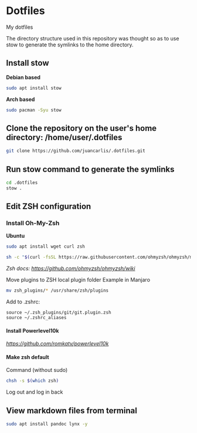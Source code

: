# Dotfiles
My dotfiles

The directory structure used in this repository was thought so as to 
use stow to generate the symlinks to the home directory.


## Install stow
**Debian based**
```bash
sudo apt install stow
```
**Arch based**
```bash
sudo pacman -Syu stow
```

## Clone the repository on the user's home directory: /home/user/.dotfiles
```bash
git clone https://github.com/juancarlis/.dotfiles.git
```

## Run stow command to generate the symlinks
```bash
cd .dotfiles
stow .
```

## Edit ZSH configuration

### Install Oh-My-Zsh
**Ubuntu**
```bash
sudo apt install wget curl zsh

sh -c "$(curl -fsSL https://raw.githubusercontent.com/ohmyzsh/ohmyzsh/master/tools/install.sh)"
```
*Zsh docs: https://github.com/ohmyzsh/ohmyzsh/wiki*

Move plugins to ZSH local plugin folder
Example in Manjaro
```bash
mv zsh_plugins/* /usr/share/zsh/plugins
```
Add to .zshrc:
```
source ~/.zsh_plugins/git/git.plugin.zsh
source ~/.zshrc_aliases
```

#### Install Powerlevel10k
*https://github.com/romkatv/powerlevel10k*

#### Make zsh default
Command (without sudo)
```bash
chsh -s $(which zsh)
```
Log out and log in back


## View markdown files from terminal
```bash
sudo apt install pandoc lynx -y
```
